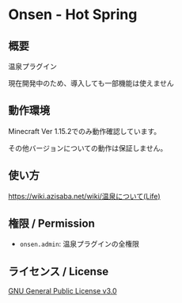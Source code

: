 # Onsen - Hot Spring

## 概要
温泉プラグイン

現在開発中のため、導入しても一部機能は使えません

## 動作環境
Minecraft Ver 1.15.2でのみ動作確認しています。

その他バージョンについての動作は保証しません。

## 使い方
https://wiki.azisaba.net/wiki/温泉について(Life)

## 権限 / Permission
- `onsen.admin`: 温泉プラグインの全権限

## ライセンス / License
[GNU General Public License v3.0](LICENSE)
